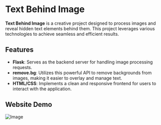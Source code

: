 # Text Behind Image

**Text Behind Image** is a creative project designed to process images and reveal hidden text elements behind them. This project leverages various technologies to achieve seamless and efficient results.

## Features

- **Flask**: Serves as the backend server for handling image processing requests.
- **remove.bg**: Utilizes this powerful API to remove backgrounds from images, making it easier to overlay and manage text.
- **HTML/CSS**: Implements a clean and responsive frontend for users to interact with the application.

## Website Demo
![Image](https://github.com/user-attachments/assets/64c78137-12ab-4b11-9b6d-6d2dfd697d17)
